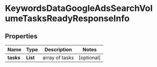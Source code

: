 # KeywordsDataGoogleAdsSearchVolumeTasksReadyResponseInfo


## Properties

| Name | Type | Description | Notes |
|------------ | ------------- | ------------- | -------------|
**tasks** | **List<KeywordsDataGoogleAdsSearchVolumeTasksReadyTaskInfo>** | array of tasks |[optional]|